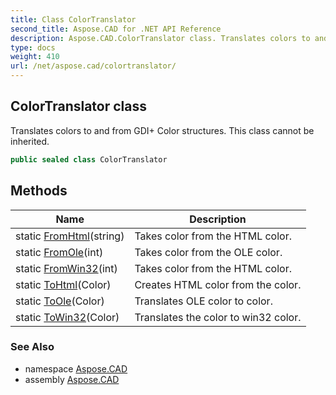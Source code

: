 ```yaml
---
title: Class ColorTranslator
second_title: Aspose.CAD for .NET API Reference
description: Aspose.CAD.ColorTranslator class. Translates colors to and from GDI Color structures. This class cannot be inherited
type: docs
weight: 410
url: /net/aspose.cad/colortranslator/
---
```

## ColorTranslator class

Translates colors to and from GDI+ Color structures. This class cannot be inherited.

```csharp
public sealed class ColorTranslator
```

## Methods

| Name | Description |
| --- | --- |
| static [FromHtml](../../aspose.cad/colortranslator/fromhtml/)(string) | Takes color from the HTML color. |
| static [FromOle](../../aspose.cad/colortranslator/fromole/)(int) | Takes color from the OLE color. |
| static [FromWin32](../../aspose.cad/colortranslator/fromwin32/)(int) | Takes color from the HTML color. |
| static [ToHtml](../../aspose.cad/colortranslator/tohtml/)(Color) | Creates HTML color from the color. |
| static [ToOle](../../aspose.cad/colortranslator/toole/)(Color) | Translates OLE color to color. |
| static [ToWin32](../../aspose.cad/colortranslator/towin32/)(Color) | Translates the color to win32 color. |

### See Also

* namespace [Aspose.CAD](../../aspose.cad/)
* assembly [Aspose.CAD](../../)


